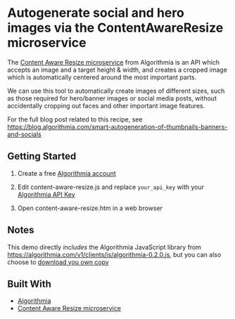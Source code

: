 # Autogenerate social and hero images via the ContentAwareResize microservice

The [Content Aware Resize microservice](https://algorithmia.com/algorithms/media/ContentAwareResize) from Algorithmia is an API which accepts an image and a target height & width, and creates a cropped image which is automatically centered around the most important parts.

We can use this tool to automatically create images of different sizes, such as those required for hero/banner images or social media posts, without accidentally cropping out faces and other important image features.

For the full blog post related to this recipe, see https://blog.algorithmia.com/smart-autogeneration-of-thumbnails-banners-and-socials

## Getting Started

1. Create a free [Algorithmia account](https://algorithmia.com/signup)

2. Edit content-aware-resize.js and replace `your_api_key` with your [Algorithmia API Key](http://developers.algorithmia.com/basics/customizing-api-keys/)

3. Open content-aware-resize.htm in a web browser

## Notes

This demo directly *includes* the Algorithmia JavaScript library from https://algorithmia.com/v1/clients/js/algorithmia-0.2.0.js, but you can also choose to [download you own copy](https://algorithmia.com/developers/clients/javascript/)

## Built With

* [Algorithmia](https://algorithmia.com)
* [Content Aware Resize microservice](https://algorithmia.com/algorithms/media/ContentAwareResize)

